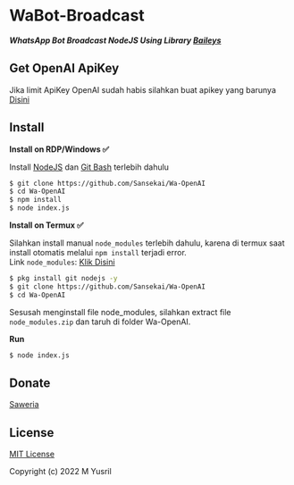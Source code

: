 # WaBot-Broadcast

***WhatsApp Bot Broadcast NodeJS Using Library [Baileys](https://github.com/adiwajshing/Baileys)***
## Get OpenAI ApiKey
Jika limit ApiKey OpenAI sudah habis silahkan buat apikey yang barunya [Disini](https://beta.openai.com/account/api-keys)

## Install
**Install on RDP/Windows ✅**

Install [NodeJS](https://nodejs.org/en/download/)
 dan [Git Bash](https://git-scm.com/downloads) terlebih dahulu
```bash
$ git clone https://github.com/Sansekai/Wa-OpenAI
$ cd Wa-OpenAI
$ npm install
$ node index.js
```
**Install on Termux ✅**

Silahkan install manual ```node_modules``` terlebih dahulu, karena di termux saat install otomatis melalui ```npm install``` terjadi error.
<br>Link ```node_modules```: [Klik Disini](https://drive.google.com/file/d/1o_IJMZTIm8Z95Rkmt6EdeHh_tDwJ-5IR/view?usp=sharing)
```bash
$ pkg install git nodejs -y
$ git clone https://github.com/Sansekai/Wa-OpenAI
$ cd Wa-OpenAI
```
Sesusah menginstall file node_modules, silahkan extract file ```node_modules.zip``` dan taruh di folder Wa-OpenAI.

**Run**
```bash
$ node index.js
```

## Donate
[Saweria](https://saweria.co/sansekai)

## License
[MIT License](https://github.com/Sansekai/Wa-OpenAI/blob/main/LICENSE)

Copyright (c) 2022 M Yusril

